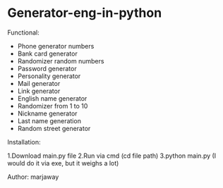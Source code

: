 # Generator-eng-in-python
Functional:
- Phone generator numbers
- Bank card generator
- Randomizer random numbers
- Password generator
- Personality generator
- Mail generator
- Link generator
- English name generator
- Randomizer from 1 to 10
- Nickname generator
- Last name generation
- Random street generator

Installation:

1.Download main.py file
2.Run via cmd (cd file path)
3.python main.py
(I would do it via exe, but it weighs a lot)

Author: marjaway
